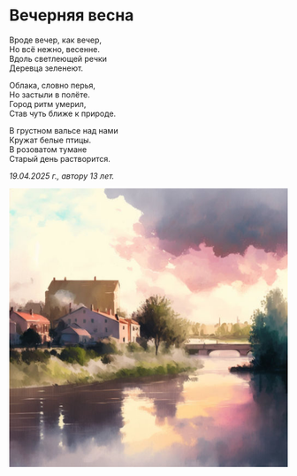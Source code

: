 # Вечерняя весна

Вроде вечер, как вечер,  
Но всё нежно, весенне.  
Вдоль светлеющей речки  
Деревца зеленеют.

Облака, словно перья,  
Но застыли в полёте.  
Город ритм умерил,  
Став чуть ближе к природе.

В грустном вальсе над нами  
Кружат белые птицы.  
В розоватом тумане  
Старый день растворится.

*19.04.2025 г., автору 13 лет.*

![Вечерняя весна](../images/evening-spring.jpg)
